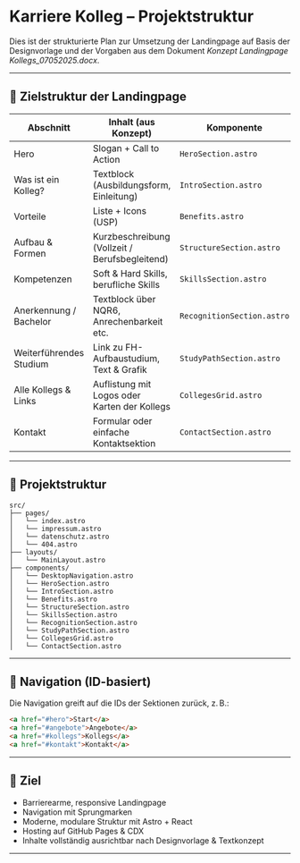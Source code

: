 # Karriere Kolleg – Projektstruktur

Dies ist der strukturierte Plan zur Umsetzung der Landingpage auf Basis der Designvorlage und der Vorgaben aus dem Dokument _Konzept Landingpage Kollegs_07052025.docx_.

---

## 🔁 Zielstruktur der Landingpage

| Abschnitt               | Inhalt (aus Konzept)                           | Komponente                 |
| ----------------------- | ---------------------------------------------- | -------------------------- |
| Hero                    | Slogan + Call to Action                        | `HeroSection.astro`        |
| Was ist ein Kolleg?     | Textblock (Ausbildungsform, Einleitung)        | `IntroSection.astro`       |
| Vorteile                | Liste + Icons (USP)                            | `Benefits.astro`           |
| Aufbau & Formen         | Kurzbeschreibung (Vollzeit / Berufsbegleitend) | `StructureSection.astro`   |
| Kompetenzen             | Soft & Hard Skills, berufliche Skills          | `SkillsSection.astro`      |
| Anerkennung / Bachelor  | Textblock über NQR6, Anrechenbarkeit etc.      | `RecognitionSection.astro` |
| Weiterführendes Studium | Link zu FH-Aufbaustudium, Text & Grafik        | `StudyPathSection.astro`   |
| Alle Kollegs & Links    | Auflistung mit Logos oder Karten der Kollegs   | `CollegesGrid.astro`       |
| Kontakt                 | Formular oder einfache Kontaktsektion          | `ContactSection.astro`     |

---

## 📁 Projektstruktur

```
src/
├── pages/
│   └── index.astro
│   └── impressum.astro
│   └── datenschutz.astro
│   └── 404.astro
├── layouts/
│   └── MainLayout.astro
├── components/
│   └── DesktopNavigation.astro
│   └── HeroSection.astro
│   └── IntroSection.astro
│   └── Benefits.astro
│   └── StructureSection.astro
│   └── SkillsSection.astro
│   └── RecognitionSection.astro
│   └── StudyPathSection.astro
│   └── CollegesGrid.astro
│   └── ContactSection.astro
```

---

## 🧭 Navigation (ID-basiert)

Die Navigation greift auf die IDs der Sektionen zurück, z. B.:

```html
<a href="#hero">Start</a>
<a href="#angebote">Angebote</a>
<a href="#kollegs">Kollegs</a>
<a href="#kontakt">Kontakt</a>
```

---

## 🎯 Ziel

- Barrierearme, responsive Landingpage
- Navigation mit Sprungmarken
- Moderne, modulare Struktur mit Astro + React
- Hosting auf GitHub Pages & CDX
- Inhalte vollständig ausrichtbar nach Designvorlage & Textkonzept

---
